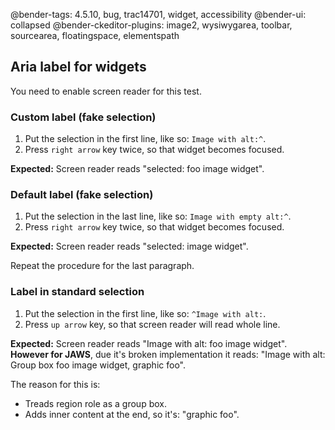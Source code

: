 @bender-tags: 4.5.10, bug, trac14701, widget, accessibility
@bender-ui: collapsed
@bender-ckeditor-plugins: image2, wysiwygarea, toolbar, sourcearea, floatingspace, elementspath

## Aria label for widgets

You need to enable screen reader for this test.

### Custom label (fake selection)

1. Put the selection in the first line, like so: `Image with alt:^`.
1. Press `right arrow` key twice, so that widget becomes focused.

**Expected:** Screen reader reads "selected: foo image widget".

### Default label (fake selection)

1. Put the selection in the last line, like so: `Image with empty alt:^`.
1. Press `right arrow` key twice, so that widget becomes focused.

**Expected:** Screen reader reads "selected: image widget".

Repeat the procedure for the last paragraph.

### Label in standard selection

1. Put the selection in the first line, like so: `^Image with alt:`.
1. Press `up arrow` key, so that screen reader will read whole line.

**Expected:** Screen reader reads "Image with alt: foo image widget". **However for JAWS**, due it's broken
implementation it reads: "Image with alt: Group box foo image widget, graphic foo".

The reason for this is:

* Treads region role as a group box.
* Adds inner content at the end, so it's: "graphic foo".
